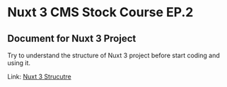 # Nuxt 3 CMS Stock Course EP.2

## Document for Nuxt 3 Project

Try to understand the structure of Nuxt 3 project before start coding and using it.

Link: [Nuxt 3 Strucutre](https://nuxt.com/docs/guide/directory-structure/app)

